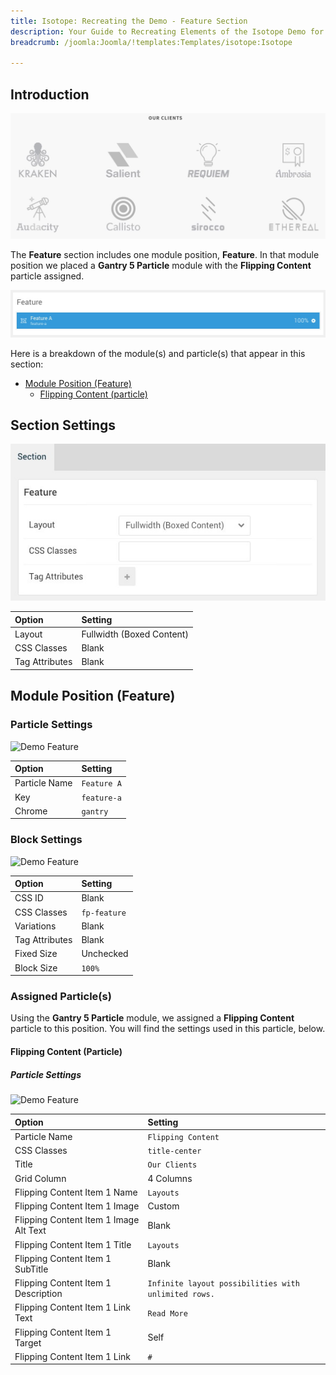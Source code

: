 ```yaml
---
title: Isotope: Recreating the Demo - Feature Section
description: Your Guide to Recreating Elements of the Isotope Demo for Joomla
breadcrumb: /joomla:Joomla/!templates:Templates/isotope:Isotope

---
```


## Introduction

![](assets/demo_6.jpeg)

The **Feature** section includes one module position, **Feature**. In that module position we placed a **Gantry 5 Particle** module with the **Flipping Content** particle assigned.

![](assets/home_feature.jpeg)

Here is a breakdown of the module(s) and particle(s) that appear in this section:

* [Module Position (Feature)](#module-position-(feature))
	* [Flipping Content (particle)](#flipping-content-(particle))

## Section Settings

![](assets/demo_feature_settings.jpeg)

| Option           | Setting                   |
| :--------------- | :----------               |
| Layout           | Fullwidth (Boxed Content) |
| CSS Classes      | Blank                     |
| Tag Attributes   | Blank                     |

## Module Position (Feature)

### Particle Settings

![Demo Feature](demo_feature_1.jpeg)

| Option        | Setting     |
| :-----        | :-----      |
| Particle Name | `Feature A` |
| Key           | `feature-a` |
| Chrome        | `gantry`    |

### Block Settings

![Demo Feature](demo_feature_2.jpeg)

| Option         | Setting      |
| :-----         | :-----       |
| CSS ID         | Blank        |
| CSS Classes    | `fp-feature` |
| Variations     | Blank        |
| Tag Attributes | Blank        |
| Fixed Size     | Unchecked    |
| Block Size     | `100%`       |

### Assigned Particle(s)

Using the **Gantry 5 Particle** module, we assigned a **Flipping Content** particle to this position. You will find the settings used in this particle, below.

#### Flipping Content (Particle)

##### Particle Settings

![Demo Feature](demo_feature_3.jpeg)

| Option                                 | Setting                                              |
| :-----                                 | :-----                                               |
| Particle Name                          | `Flipping Content`                                   |
| CSS Classes                            | `title-center`                                       |
| Title                                  | `Our Clients`                                        |
| Grid Column                            | 4 Columns                                            |
| Flipping Content Item 1 Name           | `Layouts`                                            |
| Flipping Content Item 1 Image          | Custom                                               |
| Flipping Content Item 1 Image Alt Text | Blank                                                |
| Flipping Content Item 1 Title          | `Layouts`                                            |
| Flipping Content Item 1 SubTitle       | Blank                                                |
| Flipping Content Item 1 Description    | `Infinite layout possibilities with unlimited rows.` |
| Flipping Content Item 1 Link Text      | `Read More`                                          |
| Flipping Content Item 1 Target         | Self                                                 |
| Flipping Content Item 1 Link           | `#`                                                  |
